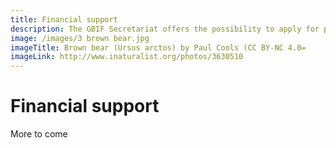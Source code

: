 ```yaml
---
title: Financial support
description: The GBIF Secretariat offers the possibility to apply for partial funding to attend the Governing Board meeting.
image: /images/3 brown bear.jpg
imageTitle: Brown bear (Ursus arctos) by Paul Cools (CC BY-NC 4.0=
imageLink: http://www.inaturalist.org/photos/3630510
---
```


# Financial support

More to come
